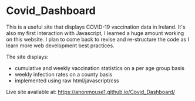 # Covid_Dashboard
This is a useful site that displays COVID-19 vaccination data in Ireland.
It's also my first interaction with Javascript, I learned a huge amount working on this website. I plan to come back to revise and re-structure the code as I learn more web development best practices.

The site displays:

- cumulative and weekly vaccination statistics on a per age group basis
- weekly infection rates on a county basis
- implemented using raw html/javascript/css

Live site available at: https://anonmouse1.github.io/Covid_Dashboard/
